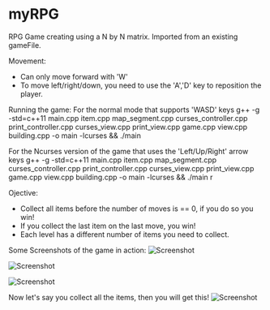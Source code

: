 # myRPG

RPG Game creating using a N by N matrix. Imported from an existing gameFile.

Movement:
  - Can only move forward with 'W' 
  - To move left/right/down, you need to use the 'A','D' key to reposition the player.

Running the game:
For the normal mode that supports 'WASD' keys
g++ -g -std=c++11  main.cpp  item.cpp  map_segment.cpp  curses_controller.cpp  print_controller.cpp  curses_view.cpp  print_view.cpp  game.cpp  view.cpp          building.cpp -o main -lcurses && ./main

For the Ncurses version of the game that uses the 'Left/Up/Right' arrow keys
g++ -g -std=c++11  main.cpp  item.cpp  map_segment.cpp  curses_controller.cpp  print_controller.cpp  curses_view.cpp  print_view.cpp  game.cpp  view.cpp  building.cpp -o main -lcurses && ./main r

Ojective:
  - Collect all items before the number of moves is == 0, if you do so you win!
  - If you collect the last item on the last move, you win!
  - Each level has a different number of items you need to collect. 

Some Screenshots of the game in action:
![Screenshot](https://user-images.githubusercontent.com/53759586/106840062-66f91380-666d-11eb-9d98-36bbff0d107f.png)

![Screenshot](https://user-images.githubusercontent.com/53759586/106840065-6791aa00-666d-11eb-8d9b-a9031f83732a.png)

![Screenshot](https://user-images.githubusercontent.com/53759586/106840066-6791aa00-666d-11eb-96f3-b4cd6de6c516.png)

Now let's say you collect all the items, then you will get this!
![Screenshot](https://user-images.githubusercontent.com/53759586/106840068-6791aa00-666d-11eb-85e1-5fdf61e746e9.png)
